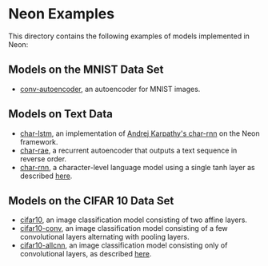 # Neon Examples

This directory contains the following examples of models implemented in Neon:

## Models on the MNIST Data Set

* [conv-autoencoder](conv_autoencoder.md), an autoencoder for MNIST images.

## Models on Text Data

* [char-lstm](char_lstm.md), an implementation of [Andrej Karpathy's
char-rnn](http://github.com/karpathy/char-rnn) on the Neon framework.
* [char-rae](char_rae.md), a recurrent autoencoder that outputs a text sequence in reverse order.
* [char-rnn](char_rnn.md), a character-level language model using a single tanh layer as described [here](https://arxiv.org/abs/1212.0901).

## Models on the CIFAR 10 Data Set

* [cifar10](cifar10.md), an image classification model consisting of two affine layers.
* [cifar10-conv](cifar10_conv.md), an image classification model consisting of a few convolutional layers alternating with pooling layers.
* [cifar10-allcnn](cifar10_allcnn.md), an image classification model consisting only of convolutional layers, as described [here](https://arxiv.org/abs/1412.6806).
